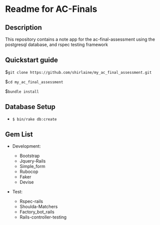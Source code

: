 # Readme for AC-Finals

## Description
This repository contains a note app for the ac-final-assessment using the postgresql database, and rspec testing framework

## Quickstart guide

$`git clone https://github.com/shirlaine/my_ac_final_assessment.git`

$`cd my_ac_final_assessment`

$`bundle install`

## Database Setup
- `$ bin/rake db:create`

## Gem List
- Development:
  - Bootstrap
  - Jquery-Rails
  - Simple_form
  - Rubocop
  - Faker
  - Devise

- Test:
  - Rspec-rails
  - Shoulda-Matchers
  - Factory_bot_rails
  - Rails-controller-testing
